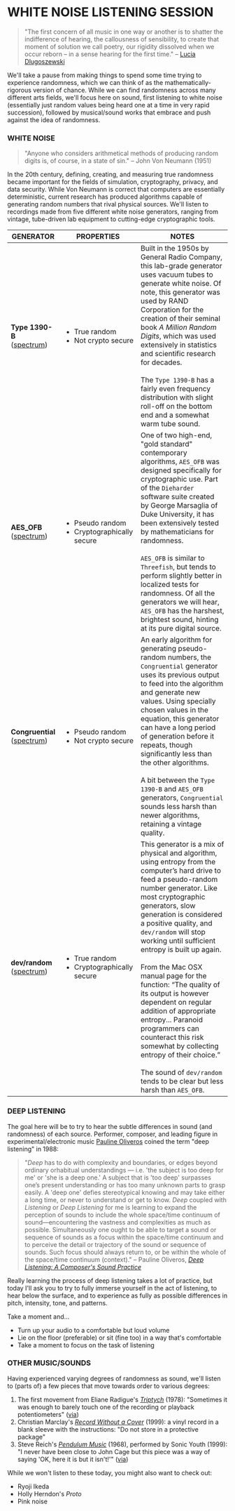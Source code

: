 # WHITE NOISE LISTENING SESSION  

> "The first concern of all music in one way or another is to shatter the indifference of hearing, the callousness of sensibility, to create that moment of solution we call poetry, our rigidity dissolved when we occur reborn – in a sense hearing for the first time." – [Lucia Dlugoszewski](https://en.wikipedia.org/wiki/Lucia_Dlugoszewski)  

We'll take a pause from making things to spend some time trying to experience randomness, which we can think of as the mathematically-rigorous version of chance. While we can find randomness across many different arts fields, we'll focus here on sound, first listening to white noise (essentially just random values being heard one at a time in very rapid succession), followed by musical/sound works that embrace and push against the idea of randomness.


### WHITE NOISE  

> "Anyone who considers arithmetical methods of producing random digits is, of course, in a state of sin." – John Von Neumann (1951)  

In the 20th century, defining, creating, and measuring true randomness became important for the fields of simulation, cryptography, privacy, and data security. While Von Neumann is correct that computers are essentially deterministic, current research has produced algorithms capable of generating random numbers that rival physical sources. We'll listen to recordings made from five different white noise generators, ranging from vintage, tube-driven lab equipment to cutting-edge cryptographic tools.

| GENERATOR | PROPERTIES | NOTES |
| --------- | ------ | ----- |
| **Type 1390-B**<br>([spectrum](https://raw.githubusercontent.com/jeffThompson/ChanceAndRandomness-TransartInstitute/main/Images/WhiteNoiseSpectrumAnalysis/Type1390-B/Type1390B-Spectrograph.png)) | <ul><li>True random</li><li>Not crypto secure</li></ul> | Built in the 1950s by General Radio Company, this lab-grade generator uses vacuum tubes to generate white noise. Of note, this generator was used by RAND Corporation for the creation of their seminal book *A Million Random Digits*, which was used extensively in statistics and scientific research for decades.<br><br>The `Type 1390-B` has a fairly even frequency distribution with slight roll-off on the bottom end and a somewhat warm tube sound. |
| **AES_OFB**<br>([spectrum](https://raw.githubusercontent.com/jeffThompson/ChanceAndRandomness-TransartInstitute/main/Images/WhiteNoiseSpectrumAnalysis/AES_OFB/AESOFB-Spectrograph-TINTED.png)) | <ul><li>Pseudo random</li><li>Cryptographically secure</li></ul> | One of two high-end, "gold standard" contemporary algorithms, `AES_OFB` was designed specifically for cryptographic use. Part of the `Dieharder` software suite created by George Marsaglia of Duke University, it has been extensively tested by mathematicians for randomness.<br><br>`AES_OFB` is similar to `Threefish`, but tends to perform slightly better in localized tests for randomness. Of all the generators we will hear, `AES_OFB` has the harshest, brightest sound, hinting at its pure digital source. |
| **Congruential**<br>([spectrum](https://raw.githubusercontent.com/jeffThompson/ChanceAndRandomness-TransartInstitute/main/Images/WhiteNoiseSpectrumAnalysis/Congruential/Congruential-Spectrograph-TINTED.png)) | <ul><li>Pseudo random</li><li>Not crypto secure</li></ul> | An early algorithm for generating pseudo-random numbers, the `Congruential` generator uses its previous output to feed into the algorithm and generate new values. Using specially chosen values in the equation, this generator can have a long period of generation before it repeats, though significantly less than the other algorithms.<br><br>A bit between the `Type 1390-B` and `AES_OFB` generators, `Congruential` sounds less harsh than newer algorithms, retaining a vintage quality. |
| **dev/random**<br>([spectrum](https://raw.githubusercontent.com/jeffThompson/ChanceAndRandomness-TransartInstitute/main/Images/WhiteNoiseSpectrumAnalysis/dev-random/devrandom-Spectrograph-TINTED.png)) | <ul><li>True random</li><li>Cryptographically secure</li></ul> | This generator is a mix of physical and algorithm, using entropy from the computer’s hard drive to feed a pseudo-random number generator. Like most cryptographic generators, slow generation is considered a positive quality, and `dev/random` will stop working until sufficient entropy is built up again.<br><br>From the Mac OSX manual page for the function: “The quality of its output is however dependent on regular addition of appropriate entropy... Paranoid programmers can counteract this risk somewhat by collecting entropy of their choice.”<br><br>The sound of `dev/random` tends to be clear but less harsh than `AES_OFB`. | 


### DEEP LISTENING    
The goal here will be to try to hear the subtle differences in sound (and randomness) of each source. Performer, composer, and leading figure in experimental/electronic music [Pauline Oliveros](https://en.wikipedia.org/wiki/Pauline_Oliveros#Deep_listening) coined the term "deep listening" in 1988: 

> "*Deep* has to do with complexity and boundaries, or edges beyond ordinary orhabitual understandings — i.e. 'the subject is too deep for me' or 'she is a deep one.' A subject that is 'too deep' surpasses one’s present understanding or has too many unknown parts to grasp easily. A 'deep one' defies stereotypical knowing and may take either a long time, or never to understand or get to know. *Deep* coupled with *Listening* or *Deep Listening* for me is learning to expand the perception of sounds to include the whole space/time continuum of sound—encountering the vastness and complexities as much as possible. Simultaneously one ought to be able to target a sound or sequence of sounds as a focus within the space/time continuum and to perceive the detail or trajectory of the sound or sequence of sounds. Such focus should always return to, or be within the whole of the space/time continuum (context)." – Pauline Oliveros, [*Deep Listening: A Composer's Sound Practice*](https://monoskop.org/images/2/2c/Oliveros_Pauline_Deep_Listening_A_Composers_Sound_Practice_2005.pdf)

Really learning the process of deep listening takes a lot of practice, but today I'll ask you to try to fully immerse yourself in the act of listening, to hear below the surface, and to experience as fully as possible differences in pitch, intensity, tone, and patterns.

Take a moment and...  
* Turn up your audio to a comfortable but loud volume  
* Lie on the floor (preferable) or sit (fine too) in a way that's comfortable  
* Take a moment to focus on the task of listening  


### OTHER MUSIC/SOUNDS  
Having experienced varying degrees of randomness as sound, we'll listen to (parts of) a few pieces that move towards order to various degrees:

1. The first movement from Eliane Radigue's [*Triptych*](https://www.youtube.com/watch?v=OgN3_KXv5O8) (1978): "Sometimes it was enough to barely touch one of the recording or playback potentiometers" ([via](https://vimeo.com/8983993))  
2. Christian Marclay's [*Record Without a Cover*](https://www.youtube.com/watch?v=4QArTJnze6c) (1999): a vinyl record in a blank sleeve with the instructions: "Do not store in a protective package"  
3. Steve Reich's [*Pendulum Music*](https://www.youtube.com/watch?v=5iidNStQRDc) (1968), performed by Sonic Youth (1999): "I never have been close to John Cage but this piece was a way of saying 'OK, here it is but it isn't!'" ([via](https://www.furious.com/perfect/ohm/reich.html))  

While we won't listen to these today, you might also want to check out:  
* Ryoji Ikeda  
* Holly Herndon's *Proto*  
* Pink noise  

